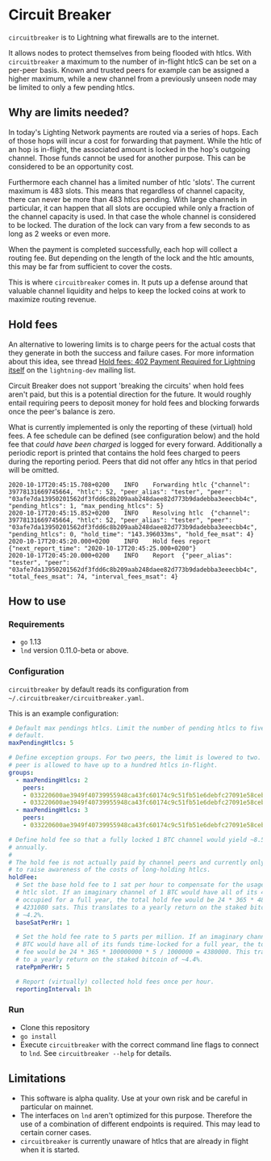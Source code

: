 # Circuit Breaker

`circuitbreaker` is to Lightning what firewalls are to the internet.

It allows nodes to protect themselves from being flooded with htlcs. With
`circuitbreaker` a maximum to the number of in-flight htlcS can be set on a
per-peer basis. Known and trusted peers for example can be assigned a higher
maximum, while a new channel from a previously unseen node may be limited to
only a few pending htlcs.

## Why are limits needed?

In today's Lighting Network payments are routed via a series of hops. Each of
those hops will incur a cost for forwarding that payment. While the htlc of an
hop is in-flight, the associated amount is locked in the hop's outgoing channel.
Those funds cannot be used for another purpose. This can be considered to be an
opportunity cost.

Furthermore each channel has a limited number of htlc 'slots'. The current
maximum is 483 slots. This means that regardless of channel capacity, there can
never be more than 483 htlcs pending. With large channels in particular, it can
happen that all slots are occupied while only a fraction of the channel capacity
is used. In that case the whole channel is considered to be locked. The duration
of the lock can vary from a few seconds to as long as 2 weeks or even more.

When the payment is completed successfully, each hop will collect a routing fee.
But depending on the length of the lock and the htlc amounts, this may be far
from sufficient to cover the costs.

This is where `circuitbreaker` comes in. It puts up a defense around that
valuable channel liquidity and helps to keep the locked coins at work to
maximize routing revenue.

## Hold fees

An alternative to lowering limits is to charge peers for the actual costs that
they generate in both the success and failure cases. For more information about
this idea, see thread [Hold fees: 402 Payment Required for Lightning
itself](https://lists.linuxfoundation.org/pipermail/lightning-dev/2020-October/002826.html)
on the `lightning-dev` mailing list.

Circuit Breaker does not support 'breaking the circuits' when hold fees aren't
paid, but this is a potential direction for the future. It would roughly entail
requiring peers to deposit money for hold fees and blocking forwards once the
peer's balance is zero.

What is currently implemented is only the reporting of these (virtual) hold
fees. A fee schedule can be defined (see configuration below) and the hold fee
that _could have been charged_ is logged for every forward. Additionally a
periodic report is printed that contains the hold fees charged to peers during
the reporting period. Peers that did not offer any htlcs in that period will be
omitted.

```log
2020-10-17T20:45:15.708+0200	INFO	Forwarding htlc	{"channel": 39778131669745664, "htlc": 52, "peer_alias": "tester", "peer": "03afe7da13950201562df3fdd6c8b209aab248daee82d773b9dadebba3eeecbb4c", "pending_htlcs": 1, "max_pending_htlcs": 5}
2020-10-17T20:45:15.852+0200	INFO	Resolving htlc	{"channel": 39778131669745664, "htlc": 52, "peer_alias": "tester", "peer": "03afe7da13950201562df3fdd6c8b209aab248daee82d773b9dadebba3eeecbb4c", "pending_htlcs": 0, "hold_time": "143.396033ms", "hold_fee_msat": 4}
2020-10-17T20:45:20.000+0200	INFO	Hold fees report	{"next_report_time": "2020-10-17T20:45:25.000+0200"}
2020-10-17T20:45:20.000+0200	INFO	Report	{"peer_alias": "tester", "peer": "03afe7da13950201562df3fdd6c8b209aab248daee82d773b9dadebba3eeecbb4c", "total_fees_msat": 74, "interval_fees_msat": 4}
```

## How to use

### Requirements
* `go` 1.13
* `lnd` version 0.11.0-beta or above.

### Configuration
`circuitbreaker` by default reads its configuration from `~/.circuitbreaker/circuitbreaker.yaml`. 

This is an example configuration:

```yaml
# Default max pendings htlcs. Limit the number of pending htlcs to five by
# default.
maxPendingHtlcs: 5

# Define exception groups. For two peers, the limit is lowered to two. A last
# peer is allowed to have up to a hundred htlcs in-flight.
groups:
  - maxPendingHtlcs: 2
    peers:
    - 033220600ae3949f40739955948ca43fc60174c9c51fb51e6debfc27091e58cebe
    - 033220600ae3949f40739955948ca43fc60174c9c51fb51e6debfc27091e58ceba
  - maxPendingHtlcs: 3
    peers:
    - 033220600ae3949f40739955948ca43fc60174c9c51fb51e6debfc27091e58cebf

# Define hold fee so that a fully locked 1 BTC channel would yield ~8.5%
# annually.
#
# The hold fee is not actually paid by channel peers and currently only exists
# to raise awareness of the costs of long-holding htlcs.
holdFee:
  # Set the base hold fee to 1 sat per hour to compensate for the usage of an
  # htlc slot. If an imaginary channel of 1 BTC would have all of its 483 slots
  # occupied for a full year, the total hold fee would be 24 * 365 * 483 =
  # 4231080 sats. This translates to a yearly return on the staked bitcoin of
  # ~4.2%.
  baseSatPerHr: 1

  # Set the hold fee rate to 5 parts per million. If an imaginary channel of 1
  # BTC would have all of its funds time-locked for a full year, the total hold
  # fee would be 24 * 365 * 100000000 * 5 / 1000000 = 4380000. This translates
  # to a yearly return on the staked bitcoin of ~4.4%.
  ratePpmPerHr: 5

  # Report (virtually) collected hold fees once per hour.
  reportingInterval: 1h
```

### Run

* Clone this repository
* `go install`
* Execute `circuitbreaker` with the correct command line flags to connect to
  `lnd`. See `circuitbreaker --help` for details.

## Limitations
* This software is alpha quality. Use at your own risk and be careful in particular on mainnet.
* The interfaces on `lnd` aren't optimized for this purpose. Therefore the use
  of a combination of different endpoints is required. This may lead to certain
  corner cases.
* `circuitbreaker` is currently unaware of htlcs that are already in flight when
  it is started.
